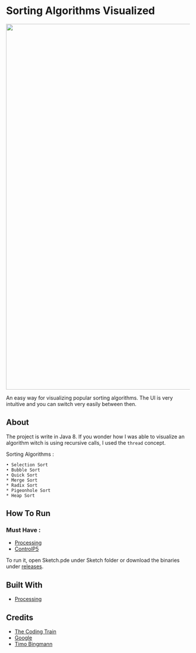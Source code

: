 # Sorting Algorithms Visualized

<img width="1000" src="https://i.postimg.cc/BQSGrMtD/Capture.png">

An easy way for visualizing popular sorting algorithms. The UI is very intuitive and you can switch very easily between then.

## About

The project is write in Java 8.
If you wonder how I was able to visualize an algorithm witch is using recursive calls, I used the `thread` concept.

Sorting Algorithms :
```
• Selection Sort
• Bubble Sort
• Quick Sort
* Merge Sort
* Radix Sort
* Pigeonhole Sort
* Heap Sort
```
## How To Run

### Must Have :

* [Processing](https://processing.org/)
* [ControlP5](http://www.sojamo.de/libraries/controlP5/)

To run it, open Sketch.pde under Sketch folder or download the binaries under [releases](https://github.com/StamateValentin/SortingAlgorithms/releases).

## Built With

* [Processing](https://processing.org/)

## Credits

* [The Coding Train](https://www.youtube.com/user/shiffman)
* [Google](https://www.google.com/)
* [Timo Bingmann](https://www.youtube.com/watch?v=kPRA0W1kECg)
